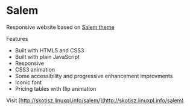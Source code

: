 # Salem

Responsive website based on [Salem theme](http://salem.senorthemes.com/dark-pattern/)

Features 

* Built with HTML5 and CSS3
* Built with plain JavaScript
* Responsive
* CSS3 animation
* Some accessibility and progressive enhancement improvments
* Iconic font
* Pricing tables with flip animation

Visit [http://skotisz.linuxpl.info/salem/](http://skotisz.linuxpl.info/salem)